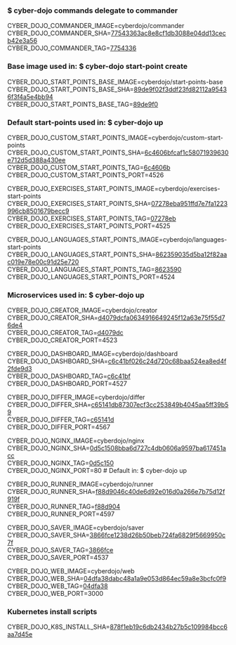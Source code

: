 ### $ cyber-dojo commands delegate to commander

CYBER_DOJO_COMMANDER_IMAGE=cyberdojo/commander  
CYBER_DOJO_COMMANDER_SHA=[77543363ac8e8cf1db3088e04dd13cecb42e3a56](https://github.com/cyber-dojo/commander/commit/77543363ac8e8cf1db3088e04dd13cecb42e3a56)  
CYBER_DOJO_COMMANDER_TAG=[7754336](https://hub.docker.com/layers/cyberdojo/commander/7754336/images/sha256-c6b253f0dada5a427b8b5eab74f339222936234665c757dc7a6fd2c73d80278e)  

### Base image used in: $ cyber-dojo start-point create

CYBER_DOJO_START_POINTS_BASE_IMAGE=cyberdojo/start-points-base  
CYBER_DOJO_START_POINTS_BASE_SHA=[89de9f02f3ddf23fd82112a95436f3f4a5e4bb94](https://github.com/cyber-dojo/start-points-base/commit/89de9f02f3ddf23fd82112a95436f3f4a5e4bb94)  
CYBER_DOJO_START_POINTS_BASE_TAG=[89de9f0](https://hub.docker.com/layers/cyberdojo/start-points-base/89de9f0/images/sha256-8a58d6cc775197e2596a766926b7f7e5eff60327d1f5301bc39152bf69a225e6)  

### Default start-points used in: $ cyber-dojo up

CYBER_DOJO_CUSTOM_START_POINTS_IMAGE=cyberdojo/custom-start-points  
CYBER_DOJO_CUSTOM_START_POINTS_SHA=[6c4606bfcaf1c58071939630e712d5d388a430ee](https://github.com/cyber-dojo/custom-start-points/commit/6c4606bfcaf1c58071939630e712d5d388a430ee)  
CYBER_DOJO_CUSTOM_START_POINTS_TAG=[6c4606b](https://hub.docker.com/layers/cyberdojo/custom-start-points/6c4606b/images/sha256-cddedd065535513ec72932bfac55cdf7e589106ce4cc8e2c26f667851e59d351)  
CYBER_DOJO_CUSTOM_START_POINTS_PORT=4526

CYBER_DOJO_EXERCISES_START_POINTS_IMAGE=cyberdojo/exercises-start-points  
CYBER_DOJO_EXERCISES_START_POINTS_SHA=[07278eba951ffd7e7fa1223996cb8501679becc9](https://github.com/cyber-dojo/exercises-start-points/commit/07278eba951ffd7e7fa1223996cb8501679becc9)  
CYBER_DOJO_EXERCISES_START_POINTS_TAG=[07278eb](https://hub.docker.com/layers/cyberdojo/exercises-start-points/07278eb/images/sha256-33465d96a4c9177c0aa51424ab36262ca3fffe4e95afc0b598a76efc2efd1907)  
CYBER_DOJO_EXERCISES_START_POINTS_PORT=4525

CYBER_DOJO_LANGUAGES_START_POINTS_IMAGE=cyberdojo/languages-start-points  
CYBER_DOJO_LANGUAGES_START_POINTS_SHA=[862359035d5ba12f82aac019e78e00c91d25e720](https://github.com/cyber-dojo/languages-start-points/commit/862359035d5ba12f82aac019e78e00c91d25e720)  
CYBER_DOJO_LANGUAGES_START_POINTS_TAG=[8623590](https://hub.docker.com/layers/cyberdojo/languages-start-points/8623590/images/sha256-e34f4293906e25b2b0e9ee417b235ebaa47439ae818dcc1795f31a3bd5b44492)  
CYBER_DOJO_LANGUAGES_START_POINTS_PORT=4524

### Microservices used in: $ cyber-dojo up

CYBER_DOJO_CREATOR_IMAGE=cyberdojo/creator  
CYBER_DOJO_CREATOR_SHA=[d4079dcfa0634916649245f12a63e75f55d76de4](https://github.com/cyber-dojo/creator/commit/d4079dcfa0634916649245f12a63e75f55d76de4)  
CYBER_DOJO_CREATOR_TAG=[d4079dc](https://hub.docker.com/layers/cyberdojo/creator/d4079dc/images/sha256-b058b2f8fab99879d8a4f8167825c5868f64cac0d696d1d8fcb3ff2c454a3ed8)  
CYBER_DOJO_CREATOR_PORT=4523

CYBER_DOJO_DASHBOARD_IMAGE=cyberdojo/dashboard  
CYBER_DOJO_DASHBOARD_SHA=[c6c41bf026c24d720c68baa524ea8ed4f2fde9d3](https://github.com/cyber-dojo/dashboard/commit/c6c41bf026c24d720c68baa524ea8ed4f2fde9d3)  
CYBER_DOJO_DASHBOARD_TAG=[c6c41bf](https://hub.docker.com/layers/cyberdojo/dashboard/c6c41bf/images/sha256-ea8b642dcbe980a9a47cdab6e227d9f270459190d9fea8cb96422d0a1ebc1deb)  
CYBER_DOJO_DASHBOARD_PORT=4527

CYBER_DOJO_DIFFER_IMAGE=cyberdojo/differ  
CYBER_DOJO_DIFFER_SHA=[c65141db87307ecf3cc253849b4045aa5ff39b59](https://github.com/cyber-dojo/differ/commit/c65141db87307ecf3cc253849b4045aa5ff39b59)  
CYBER_DOJO_DIFFER_TAG=[c65141d](https://hub.docker.com/layers/cyberdojo/differ/c65141d/images/sha256-4d85255e11641ab0c8fa758d0f1252d4e8fb8cacf0664df2d4400afd62c00ee4)  
CYBER_DOJO_DIFFER_PORT=4567

CYBER_DOJO_NGINX_IMAGE=cyberdojo/nginx  
CYBER_DOJO_NGINX_SHA=[0d5c1508bba6d727c4db0606a9597ba617451acc](https://github.com/cyber-dojo/nginx/commit/0d5c1508bba6d727c4db0606a9597ba617451acc)  
CYBER_DOJO_NGINX_TAG=[0d5c150](https://hub.docker.com/layers/cyberdojo/nginx/0d5c150/images/sha256-604399e34279c36b5fed75dc4048c7a983032c3ddace2a3a71d575f962610711)  
CYBER_DOJO_NGINX_PORT=80 # Default in: $ cyber-dojo up

CYBER_DOJO_RUNNER_IMAGE=cyberdojo/runner  
CYBER_DOJO_RUNNER_SHA=[f88d9046c40de6d92e016d0a266e7b75d12f919f](https://github.com/cyber-dojo/runner/commit/f88d9046c40de6d92e016d0a266e7b75d12f919f)  
CYBER_DOJO_RUNNER_TAG=[f88d904](https://hub.docker.com/layers/cyberdojo/runner/f88d904/images/sha256-189ba146abfdf5a0d5aacbe7a9945adfeac4d36b5bece6d8a22be75a55b52b06)  
CYBER_DOJO_RUNNER_PORT=4597

CYBER_DOJO_SAVER_IMAGE=cyberdojo/saver  
CYBER_DOJO_SAVER_SHA=[3866fce1238d26b50beb724fa6829f5669950c7f](https://github.com/cyber-dojo/saver/commit/3866fce1238d26b50beb724fa6829f5669950c7f)  
CYBER_DOJO_SAVER_TAG=[3866fce](https://hub.docker.com/layers/cyberdojo/saver/3866fce/images/sha256-9afc402d4b198d230f3b9e6c1f4d8be2829bfe2cadd2c847825a8df28d27e135)  
CYBER_DOJO_SAVER_PORT=4537

CYBER_DOJO_WEB_IMAGE=cyberdojo/web  
CYBER_DOJO_WEB_SHA=[04dfa38dabc48a1a9e053d864ec59a8e3bcfc0f9](https://github.com/cyber-dojo/web/commit/04dfa38dabc48a1a9e053d864ec59a8e3bcfc0f9)  
CYBER_DOJO_WEB_TAG=[04dfa38](https://hub.docker.com/layers/cyberdojo/web/04dfa38/images/sha256-102a9746b915afaf4626866372944a7a26c2ff770cdc992a8446603ef2eca920)  
CYBER_DOJO_WEB_PORT=3000

### Kubernetes install scripts
CYBER_DOJO_K8S_INSTALL_SHA=[878f1eb19c6db2434b27b5c109984bcc6aa7d45e](https://github.com/cyber-dojo/k8s-install/commit/878f1eb19c6db2434b27b5c109984bcc6aa7d45e)  
